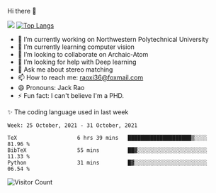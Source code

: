 Hi there 👋

![](https://github-readme-stats.vercel.app/api?username=Raohaocheng)
[![Top Langs](https://github-readme-stats.vercel.app/api/top-langs/?username=Raohaocheng&layout=compact)](https://github.com/anuraghazra/github-readme-stats)

- 🔭 I’m currently working on Northwestern Polytechnical University
- 🌱 I’m currently learning computer vision
- 👯 I’m looking to collaborate on Archaic-Atom
- 🤔 I’m looking for help with Deep learning
- 💬 Ask me about stereo matching
- 📫 How to reach me: raoxi36@foxmail.com
- 😄 Pronouns: Jack Rao
- ⚡ Fun fact: I can't believe I'm a PHD.

✨ The coding language used in last week
<!--START_SECTION:waka-->
```text
Week: 25 October, 2021 - 31 October, 2021

TeX                   6 hrs 39 mins   ████████████████████▒░░░░   81.96 % 
BibTeX                55 mins         ██▓░░░░░░░░░░░░░░░░░░░░░░   11.33 % 
Python                31 mins         █▓░░░░░░░░░░░░░░░░░░░░░░░   06.54 % 
```
<!--END_SECTION:waka-->

![Visitor Count](https://profile-counter.glitch.me/Raohaocheng/count.svg)
